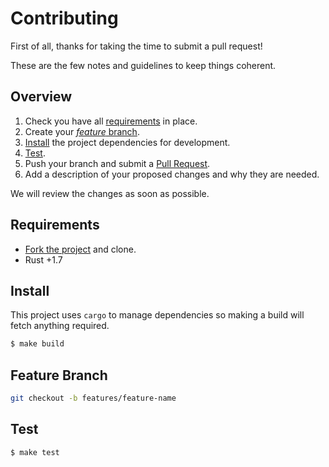 # Contributing

First of all, thanks for taking the time to submit a pull request!

These are the few notes and guidelines to keep things coherent.


## Overview

1. Check you have all [requirements](#requirements) in place.
2. Create your [_feature_ branch](#feature-branch).
3. [Install](#install) the project dependencies for development.
4. [Test](#test).
5. Push your branch and submit a [Pull Request](https://github.com/ustwo/github-issues/compare/).
6. Add a description of your proposed changes and why they are needed.

We will review the changes as soon as possible.


## Requirements

* [Fork the project](http://github.com/ustwo/github-issues/fork) and clone.
* Rust +1.7


## Install

This project uses `cargo` to manage dependencies so making a build will fetch
anything required.

```sh
$ make build
```


## Feature Branch

```sh
git checkout -b features/feature-name
```


## Test

```sh
$ make test
```
